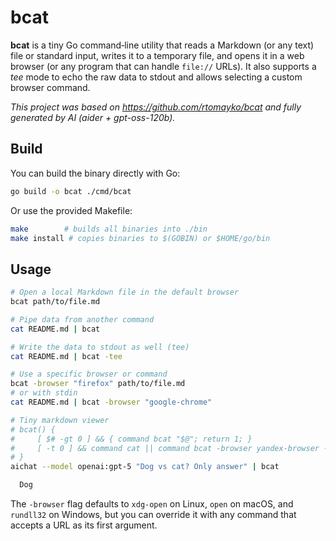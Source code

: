 # bcat

**bcat** is a tiny Go command‑line utility that reads a Markdown (or any text) file or standard input, writes it to a temporary file, and opens it in a web browser (or any program that can handle `file://` URLs). It also supports a _tee_ mode to echo the raw data to stdout and allows selecting a custom browser command.

_This project was based on https://github.com/rtomayko/bcat and fully generated by AI (aider + gpt-oss-120b)._

## Build

You can build the binary directly with Go:

```bash
go build -o bcat ./cmd/bcat
```

Or use the provided Makefile:

```bash
make        # builds all binaries into ./bin
make install # copies binaries to $(GOBIN) or $HOME/go/bin
```

## Usage

```bash
# Open a local Markdown file in the default browser
bcat path/to/file.md

# Pipe data from another command
cat README.md | bcat

# Write the data to stdout as well (tee)
cat README.md | bcat -tee

# Use a specific browser or command
bcat -browser "firefox" path/to/file.md
# or with stdin
cat README.md | bcat -browser "google-chrome"

# Tiny markdown viewer
# bcat() {
#     [ $# -gt 0 ] && { command bcat "$@"; return 1; }
#     [ -t 0 ] && command cat || command bcat -browser yandex-browser -tee | glow
# }
aichat --model openai:gpt-5 "Dog vs cat? Only answer" | bcat

  Dog
```

The `-browser` flag defaults to `xdg-open` on Linux, `open` on macOS, and `rundll32` on Windows, but you can override it with any command that accepts a URL as its first argument.
